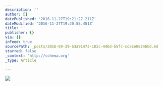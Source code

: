 ```yaml
---
description: ''
author: []
datePublished: '2016-11-27T19:21:27.211Z'
dateModified: '2016-11-27T19:20:55.451Z'
title: ''
publisher: {}
via: {}
inFeed: true
sourcePath: _posts/2016-09-29-63a91473-182c-44bd-b5fc-cca2e0e246bd.md
starred: false
_context: 'http://schema.org'
_type: Article

---
```

![](https://the-grid-user-content.s3-us-west-2.amazonaws.com/d7c4b1c9-9d97-4285-8380-c2f38a82254a.jpg)